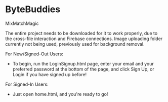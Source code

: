 # ByteBuddies
MixMatchMagic

The entire project needs to be downloaded for it to work properly, due to the cross-file interaction and Firebase connections. Image uploading folder currently not being used, previously used for background removal.

For New/Signed-Out Users: 
- To begin, run the LoginSignup.html page, enter your email and your preferred password at the bottom of the page, and click Sign Up, or Login if you have signed up before!

For Signed-In Users: 
- Just open home.html, and you're ready to go!
